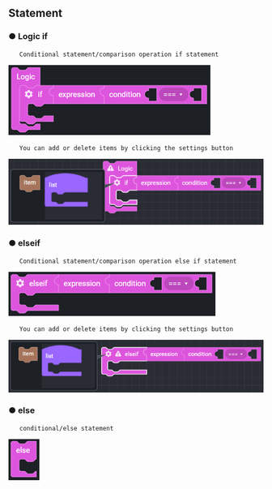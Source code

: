 ## Statement

### ● Logic if

       Conditional statement/comparison operation if statement

![](../../../img/assets/image%20%2851%29.png)

       You can add or delete items by clicking the settings button

![](../../../img/assets/image%20%28114%29.png)

### ● elseif

       Conditional statement/comparison operation else if statement

![](../../../img/assets/image%20%28131%29.png)

       You can add or delete items by clicking the settings button

![](../../../img/assets/image%20%28192%29.png)

### ● else

       conditional/else statement

![](../../../img/assets/image%20%2895%29.png)
